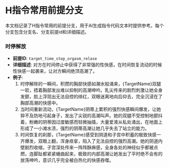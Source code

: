 # H指令常用前提分支

本文档记录了H指令常用的前提分支，用于AI生成指令代码文本时提供参考。每个分支包含分支名、分支前提id和详细描述。

### 时停解放
- **前提ID**: `target_time_stop_orgasm_relase`
- **详细描述**: 对方在时间停止中获得了非常强的性快感，在时间恢复流动的时候性快感一起袭来，让对方瞬间绝顶高潮了。
- **例子**:
  1. 时停解除的一瞬间，积攒的胸部快感如潮水般涌来，{TargetName}双腿一软，捂着胸部发出难以抑制的高潮呻吟。乳尖传来的剧烈刺激让她全身发颤，脸上浮现出无法自控的绯红，双眼迷离地向后仰去，完全沉浸在了胸部高潮的快感中。
  2. 当时间重新流动，{TargetName}阴蒂上累积的强烈快感瞬间爆发，让她猝不及防地弓起身子，发出了尖锐的高潮叫声。她的双腿不受控制地颤抖着，粉嫩的阴蒂因过度敏感而轻微抽搐，大量爱液从私处涌出，在地面上形成了一小滩水渍，强烈的阴蒂高潮让她几乎失去了站立的能力。
  3. 时间恢复的刹那，{TargetName}感受到阴道和子宫中积蓄的极致快感一齐爆发，双眼上翻，浑身痉挛，陷入了无法自控的强烈高潮。她的阴道内壁剧烈收缩，子宫深处传来一阵阵酥麻感，全身各处的神经似乎都被点燃，连脚趾都紧紧蜷曲起来，极致的内部高潮让她发出了平时绝不会有的放荡呻吟，意识几乎完全被白热化的快感吞噬。
